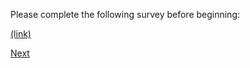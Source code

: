 Please complete the following survey before beginning:

[(link)](https://docs.google.com/forms/d/e/1FAIpQLSdlWKwDLrMOFsnjngNAnYd-0DZAlL_c8B-ycC_BQhXG-a0arg/viewform?usp=sf_link)

[Next](https://dorsadanesh.github.io/RisingTides-Sink-or-Swim/choose-character.html)
